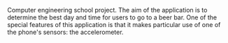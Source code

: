 Computer engineering school project. The aim of the application is to determine the best day and time for users to go to a beer bar. One of the special features of this application is that it makes particular use of one of the phone's sensors: the accelerometer.
